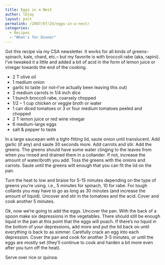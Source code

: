 ```yaml
---
title: Eggs in a Nest
author: lbjay
layout: post
permalink: /2007/07/24/eggs-in-a-nest/
categories:
  - Recipes
  - "What's for Dinner"
---
```

<abbr class="unapi-id" title=""><!-- &nbsp; --></abbr> 

Got this recipe via my CSA newsletter. It works for all kinds of greens&#8211;spinach, kale, chard, etc.&#8211; but my favorite is with broccoli rabe (aka, rapini). I&#8217;ve tweaked it a little and added a bit of acid in the form of lemon juice or vinegar towards the end of the cooking.

* 2 T olive oil  
* 1 medium onion  
* garlic to taste (or not&#8211;I&#8217;ve actually been leaving this out)  
* 2 medium carrots in 1/4 inch dice  
* 1 bunch broccoli rabe, coarsely chopped  
* 1/2 &#8211; 1 cup chicken or veggie broth or water  
* 1 can diced tomatoes or 3 or four medium tomatoes peeled and chopped  
* 2 T lemon juice or red wine vinegar  
* 6 medium-large eggs  
* salt &#038; pepper to taste

In a large saucepan with a tight-fitting lid, saute onion until translucent. Add garlic (if any) and saute 30 seconds more. Add carrots and stir. Add the greens. The greens should have some water clinging to the leaves from when you rinsed and drained them in a collander. If not, increase the amount of water/broth you add. Toss the greens with the onions and carrots. Saute until the greens wilt enough that you can fit the lid on the pan. 

Turn the heat to low and braise for 5-15 minutes depending on the type of greens you&#8217;re using. i.e., 5 minutes for spinach, 10 for rabe. For tough collards you may have to go as long as 30 minutes (and increase the amount of liquid). Uncover and stir in the tomatoes and the acid. Cover and cook another 5 minutes. 

Ok, now we&#8217;re going to add the eggs. Uncover the pan. With the back of a spoon make six depressions in the vegetables. There should still be enough liquid in the pan at this point that the eggs will poach. If there&#8217;s no liquid in the bottom of your depressions, add more and put the lid back on until everything is back to as simmer. Carefully crack an egg into each depression. Cover the pan and cook for another 3-5 minutes, or until the eggs are mostly set (they&#8217;ll continue to cook and harden a bit more even after you turn off the heat). 

Serve over rice or quinoa.